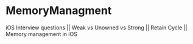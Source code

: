 # MemoryManagment
iOS Interview questions || Weak vs Unowned vs Strong || Retain Cycle || Memory management in iOS
